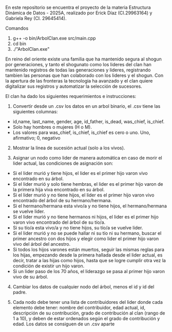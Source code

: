 En este repositorio se encuentra el proyecto de la materia Estructura Dinámica de Datos - 2025A, realizado por Erick Díaz (CI.29963164) y Gabriela Rey (CI. 29645414).

Comandos
1. g++ -o bin/ArbolClan.exe src/main.cpp
2. cd bin
3. ./"ArbolClan.exe"

En reino del oriente existe una familia que ha mantenido segura al shogun por generaciones, y tanto el shogunato como los lideres del clan han mantenido registros de todas las generaciones y lideres, registrando tambien las personas que han colaborado con los lideres y el shogun. Con la apertura de las fronteras la tecnologia ha avanzado y el clan quiere digitalizar sus registros y automatizar la selección de sucesores.

El clan ha dado los siguientes requerimientos e instrucciones:

1. Convertir desde un .csv los datos en un arbol binario, el .csv tiene las siguientes columnas:
- id,name, last_name, gender, age, id_father, is_dead, was_chief, is_chief.
- Solo hay hombres o mujeres (H o M).
- Los valores para was_chief, is_chief, is_chief es cero o uno. Uno, afirmativo; 0, negativo

2. Mostrar la linea de sucesión actual (solo a los vivos).

3. Asignar un nodo como lider de manera automática en caso de morir el lider actual, las condiciones de asignación son:
- Si el lider murió y tiene hijos, el lider es el primer hijo varon vivo encontrado en su árbol.
- Si el lider murió y solo tiene hembras, el lider es el primer hijo varon de la primera hija viva encontrado en su árbol.
- Si el lider murió y no tiene hijos, el lider es el primer hijo varon vivo encontrado del árbol de su hermano/hermana.
- Si el hermano/hermana esta vivo/a y no tiene hijos, el hermano/hermana se vuelve lider.
- Si el lider murió y no tiene hermanos ni hijos, el lider es el primer hijo varon vivo encontrado del árbol de su tío/a.
- Si su tío/a esta vivo/a y no tiene hijos, su tío/a se vuelve lider.
- Si el lider murió y no se puede hallar ni su tío ni su hermano, buscar el primer ancestro con dos hijos y elegir como lider el primer hijo varon vivo del árbol del ancestro.
- Si todos los hijos varones están muertos, seguir las mismas reglas para los hijas, empezando desde la primera hallada desde el lider actual, es decir, tratar a las hijas como hijos, hasta que se logre cumplir otra vez la condición de existir un hijo varon.
- Si un lider paso de los 70 años, el liderazgo se pasa al primer hijo varon vivo de su árbol.

4. Cambiar los datos de cualquier nodo del árbol, menos el id y id del padre.

5. Cada nodo debe tener una lista de contribuidores del lider donde cada elemento debe tener: nombre del contribuidor, edad actual, id, descripción de su contribución, grado de contribución al clan (rango de 1 a 10), y deben de estar ordenados según el grado de contribución y edad. Los datos se consiguen de un .csv aparte
